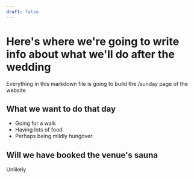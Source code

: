 ```yaml
---
draft: false
---
```


# Here's where we're going to write info about what we'll do after the wedding

Everything in this markdown file is going to build the /sunday page of the website

## What we want to do that day

- Going for a walk
- Having lots of food
- Perhaps being mildly hungover

## Will we have booked the venue's sauna

Unlikely